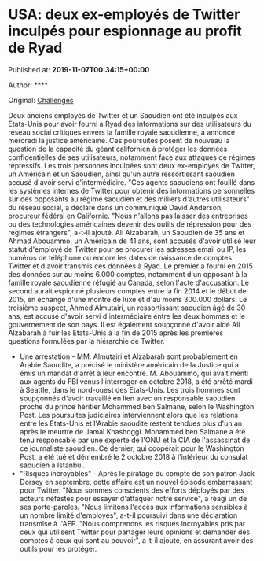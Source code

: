 
# USA: deux ex-employés de Twitter inculpés pour espionnage au profit de Ryad

Published at: **2019-11-07T00:34:15+00:00**

Author: ****

Original: [Challenges](https://www.challenges.fr/societe/usa-deux-ex-employes-de-twitter-inculpes-pour-espionnage-au-profit-de-ryad_683498)

Deux anciens employés de Twitter et un Saoudien ont été inculpés aux Etats-Unis pour avoir fourni à Ryad des informations sur des utilisateurs du réseau social critiques envers la famille royale saoudienne, a annoncé mercredi la justice américaine.
Ces poursuites posent de nouveau la question de la capacité du géant californien à protéger les données confidentielles de ses utilisateurs, notamment face aux attaques de régimes répressifs.
Les trois personnes inculpées sont deux ex-employés de Twitter, un Américain et un Saoudien, ainsi qu'un autre ressortissant saoudien accusé d'avoir servi d'intermédiaire.
"Ces agents saoudiens ont fouillé dans les systèmes internes de Twitter pour obtenir des informations personnelles sur des opposants au régime saoudien et des milliers d'autres utilisateurs" du réseau social, a déclaré dans un communiqué David Anderson, procureur fédéral en Californie.
"Nous n'allons pas laisser des entreprises ou des technologies américaines devenir des outils de répression pour des régimes étrangers", a-t-il ajouté.
Ali Alzabarah, un Saoudien de 35 ans et Ahmad Abouammo, un Américain de 41 ans, sont accusés d'avoir utilisé leur statut d'employé de Twitter pour se procurer les adresses email ou IP, les numéros de téléphone ou encore les dates de naissance de comptes Twitter et d'avoir transmis ces données à Ryad.
Le premier a fourni en 2015 des données sur au moins 6.000 comptes, notamment d'un opposant à la famille royale saoudienne réfugié au Canada, selon l'acte d'accusation.
Le second aurait espionné plusieurs comptes entre la fin 2014 et le début de 2015, en échange d'une montre de luxe et d'au moins 300.000 dollars.
Le troisième suspect, Ahmed Almutairi, un ressortissant saoudien âgé de 30 ans, est accusé d'avoir servi d'intermédiaire entre les deux hommes et le gouvernement de son pays.
Il est également soupçonné d'avoir aidé Ali Alzabarah à fuir les Etats-Unis à la fin de 2015 après les premières questions formulées par la hiérarchie de Twitter.
- Une arrestation -
MM. Almutairi et Alzabarah sont probablement en Arabie Saoudite, a précisé le ministère américain de la Justice qui a émis un mandat d'arrêt à leur encontre.
M. Abouammo, qui avait menti aux agents du FBI venus l'interroger en octobre 2018, a été arrêté mardi à Seattle, dans le nord-ouest des Etats-Unis.
Les trois hommes sont soupçonnés d'avoir travaillé en lien avec un responsable saoudien proche du prince héritier Mohammed ben Salmane, selon le Washington Post.
Les poursuites judiciaires interviennent alors que les relations entre les Etats-Unis et l'Arabie saoudite restent tendues plus d'un an après le meurtre de Jamal Khashoggi.
Mohammed ben Salmane a été tenu responsable par une experte de l'ONU et la CIA de l'assassinat de ce journaliste saoudien.
Ce dernier, qui coopérait pour le Washington Post, a été tué et démembré le 2 octobre 2018 à l'intérieur du consulat saoudien à Istanbul.
- "Risques incroyables" -
Après le piratage du compte de son patron Jack Dorsey en septembre, cette affaire est un nouvel épisode embarrassant pour Twitter.
"Nous sommes conscients des efforts déployés par des acteurs néfastes pour essayer d'attaquer notre service", a réagi un de ses porte-paroles. "Nous limitons l'accès aux informations sensibles à un nombre limité d'employés", a-t-il poursuivi dans une déclaration transmise à l'AFP.
"Nous comprenons les risques incroyables pris par ceux qui utilisent Twitter pour partager leurs opinions et demander des comptes à ceux qui sont au pouvoir", a-t-il ajouté, en assurant avoir des outils pour les protéger.

